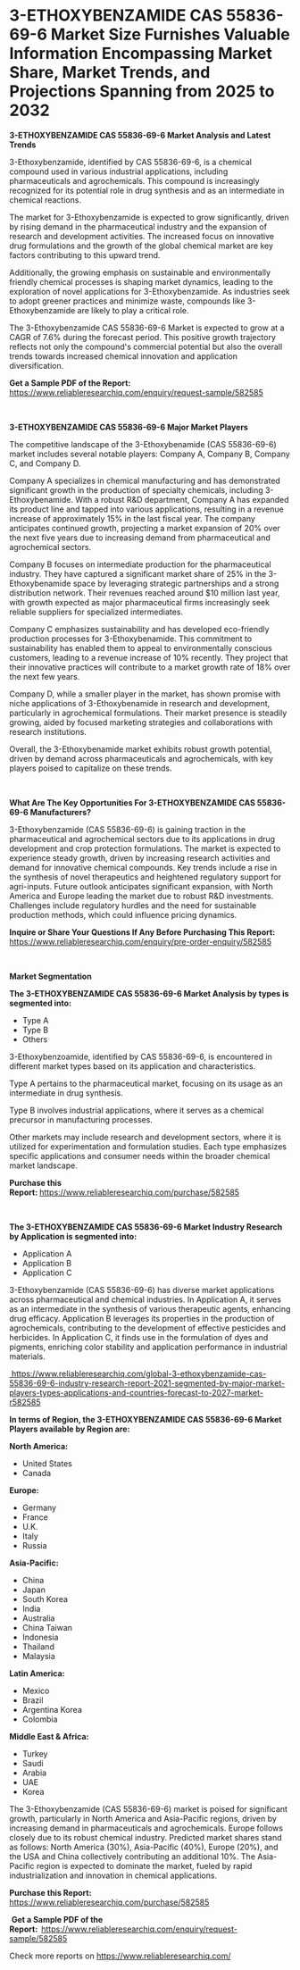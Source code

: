 <p><h1>3-ETHOXYBENZAMIDE CAS 55836-69-6 Market Size Furnishes Valuable Information Encompassing Market Share, Market Trends, and Projections Spanning from 2025 to 2032</h1></p><p><strong>3-ETHOXYBENZAMIDE CAS 55836-69-6 Market Analysis and Latest Trends</strong></p>
<p><p>3-Ethoxybenzamide, identified by CAS 55836-69-6, is a chemical compound used in various industrial applications, including pharmaceuticals and agrochemicals. This compound is increasingly recognized for its potential role in drug synthesis and as an intermediate in chemical reactions.</p><p>The market for 3-Ethoxybenzamide is expected to grow significantly, driven by rising demand in the pharmaceutical industry and the expansion of research and development activities. The increased focus on innovative drug formulations and the growth of the global chemical market are key factors contributing to this upward trend. </p><p>Additionally, the growing emphasis on sustainable and environmentally friendly chemical processes is shaping market dynamics, leading to the exploration of novel applications for 3-Ethoxybenzamide. As industries seek to adopt greener practices and minimize waste, compounds like 3-Ethoxybenzamide are likely to play a critical role.</p><p>The 3-Ethoxybenzamide CAS 55836-69-6 Market is expected to grow at a CAGR of 7.6% during the forecast period. This positive growth trajectory reflects not only the compound's commercial potential but also the overall trends towards increased chemical innovation and application diversification.</p></p>
<p><strong>Get a Sample PDF of the Report:&nbsp;</strong> <a href="https://www.reliableresearchiq.com/enquiry/request-sample/582585?utm_campaign=2336&utm_medium=2&utm_source=Github&utm_content=ia&utm_term=23032025&utm_id=3-ethoxybenzamide-cas-55836-69-6">https://www.reliableresearchiq.com/enquiry/request-sample/582585</a></p>
<p>&nbsp;</p>
<p><strong>3-ETHOXYBENZAMIDE CAS 55836-69-6 Major Market Players</strong></p>
<p><p>The competitive landscape of the 3-Ethoxybenamide (CAS 55836-69-6) market includes several notable players: Company A, Company B, Company C, and Company D. </p><p>Company A specializes in chemical manufacturing and has demonstrated significant growth in the production of specialty chemicals, including 3-Ethoxybenamide. With a robust R&D department, Company A has expanded its product line and tapped into various applications, resulting in a revenue increase of approximately 15% in the last fiscal year. The company anticipates continued growth, projecting a market expansion of 20% over the next five years due to increasing demand from pharmaceutical and agrochemical sectors.</p><p>Company B focuses on intermediate production for the pharmaceutical industry. They have captured a significant market share of 25% in the 3-Ethoxybenamide space by leveraging strategic partnerships and a strong distribution network. Their revenues reached around $10 million last year, with growth expected as major pharmaceutical firms increasingly seek reliable suppliers for specialized intermediates.</p><p>Company C emphasizes sustainability and has developed eco-friendly production processes for 3-Ethoxybenamide. This commitment to sustainability has enabled them to appeal to environmentally conscious customers, leading to a revenue increase of 10% recently. They project that their innovative practices will contribute to a market growth rate of 18% over the next few years.</p><p>Company D, while a smaller player in the market, has shown promise with niche applications of 3-Ethoxybenamide in research and development, particularly in agrochemical formulations. Their market presence is steadily growing, aided by focused marketing strategies and collaborations with research institutions.</p><p>Overall, the 3-Ethoxybenamide market exhibits robust growth potential, driven by demand across pharmaceuticals and agrochemicals, with key players poised to capitalize on these trends.</p></p>
<p>&nbsp;</p>
<p><strong>What Are The Key Opportunities For 3-ETHOXYBENZAMIDE CAS 55836-69-6 Manufacturers?</strong></p>
<p><p>3-Ethoxybenzamide (CAS 55836-69-6) is gaining traction in the pharmaceutical and agrochemical sectors due to its applications in drug development and crop protection formulations. The market is expected to experience steady growth, driven by increasing research activities and demand for innovative chemical compounds. Key trends include a rise in the synthesis of novel therapeutics and heightened regulatory support for agri-inputs. Future outlook anticipates significant expansion, with North America and Europe leading the market due to robust R&D investments. Challenges include regulatory hurdles and the need for sustainable production methods, which could influence pricing dynamics.</p></p>
<p><strong>Inquire or Share Your Questions If Any Before Purchasing This Report:</strong> <a href="https://www.reliableresearchiq.com/enquiry/pre-order-enquiry/582585?utm_campaign=2336&utm_medium=2&utm_source=Github&utm_content=ia&utm_term=23032025&utm_id=3-ethoxybenzamide-cas-55836-69-6">https://www.reliableresearchiq.com/enquiry/pre-order-enquiry/582585</a></p>
<p>&nbsp;</p>
<p><strong>Market Segmentation</strong></p>
<p><strong>The 3-ETHOXYBENZAMIDE CAS 55836-69-6 Market Analysis by types is segmented into:</strong></p>
<p><ul><li>Type A</li><li>Type B</li><li>Others</li></ul></p>
<p><p>3-Ethoxybenzoamide, identified by CAS 55836-69-6, is encountered in different market types based on its application and characteristics. </p><p>Type A pertains to the pharmaceutical market, focusing on its usage as an intermediate in drug synthesis. </p><p>Type B involves industrial applications, where it serves as a chemical precursor in manufacturing processes. </p><p>Other markets may include research and development sectors, where it is utilized for experimentation and formulation studies. Each type emphasizes specific applications and consumer needs within the broader chemical market landscape.</p></p>
<p><strong>Purchase this Report:&nbsp;</strong><a href="https://www.reliableresearchiq.com/purchase/582585?utm_campaign=2336&utm_medium=2&utm_source=Github&utm_content=ia&utm_term=23032025&utm_id=3-ethoxybenzamide-cas-55836-69-6">https://www.reliableresearchiq.com/purchase/582585</a></p>
<p>&nbsp;</p>
<p><strong>The 3-ETHOXYBENZAMIDE CAS 55836-69-6 Market Industry Research by Application is segmented into:</strong></p>
<p><ul><li>Application A</li><li>Application B</li><li>Application C</li></ul></p>
<p><p>3-Ethoxybenzamide (CAS 55836-69-6) has diverse market applications across pharmaceutical and chemical industries. In Application A, it serves as an intermediate in the synthesis of various therapeutic agents, enhancing drug efficacy. Application B leverages its properties in the production of agrochemicals, contributing to the development of effective pesticides and herbicides. In Application C, it finds use in the formulation of dyes and pigments, enriching color stability and application performance in industrial materials.</p></p>
<p><a href="https://www.reliableresearchiq.com/global-3-ethoxybenzamide-cas-55836-69-6-industry-research-report-2021-segmented-by-major-market-players-types-applications-and-countries-forecast-to-2027-market-r582585?utm_campaign=2336&utm_medium=2&utm_source=Github&utm_content=ia&utm_term=23032025&utm_id=3-ethoxybenzamide-cas-55836-69-6">&nbsp;https://www.reliableresearchiq.com/global-3-ethoxybenzamide-cas-55836-69-6-industry-research-report-2021-segmented-by-major-market-players-types-applications-and-countries-forecast-to-2027-market-r582585</a></p>
<p><strong>In terms of Region, the 3-ETHOXYBENZAMIDE CAS 55836-69-6 Market Players available by Region are:</strong></p>
<p>
    <p> <strong> North America: </strong>
        <ul>
            <li>United States</li>
            <li>Canada</li>
        </ul>
        </p> 
    <p> <strong> Europe: </strong>
        <ul>
            <li>Germany</li>
            <li>France</li>
            <li>U.K.</li>
            <li>Italy</li>
            <li>Russia</li>
        </ul>
        </p> 
    <p> <strong> Asia-Pacific: </strong>
        <ul>
            <li>China</li>
            <li>Japan</li>
            <li>South Korea</li>
            <li>India</li>
            <li>Australia</li>
            <li>China Taiwan</li>
            <li>Indonesia</li>
            <li>Thailand</li>
            <li>Malaysia</li>
        </ul>
        </p> 
    <p> <strong> Latin America: </strong>
        <ul>
            <li>Mexico</li>
            <li>Brazil</li>
            <li>Argentina Korea</li>
            <li>Colombia</li>
        </ul>
        </p> 
    <p> <strong> Middle East & Africa: </strong>
        <ul>
            <li>Turkey</li>
            <li>Saudi</li>
            <li>Arabia</li>
            <li>UAE</li>
            <li>Korea</li>
        </ul>
    </p>
    </p>
<p><p>The 3-Ethoxybenzamide (CAS 55836-69-6) market is poised for significant growth, particularly in North America and Asia-Pacific regions, driven by increasing demand in pharmaceuticals and agrochemicals. Europe follows closely due to its robust chemical industry. Predicted market shares stand as follows: North America (30%), Asia-Pacific (40%), Europe (20%), and the USA and China collectively contributing an additional 10%. The Asia-Pacific region is expected to dominate the market, fueled by rapid industrialization and innovation in chemical applications.</p></p>
<p><strong>Purchase this Report: </strong><a href="https://www.reliableresearchiq.com/purchase/582585?utm_campaign=2336&utm_medium=2&utm_source=Github&utm_content=ia&utm_term=23032025&utm_id=3-ethoxybenzamide-cas-55836-69-6">https://www.reliableresearchiq.com/purchase/582585</a></p>
<p>&nbsp;<strong>Get a Sample PDF of the Report:&nbsp;&nbsp;</strong><a href="https://www.reliableresearchiq.com/enquiry/request-sample/582585?utm_campaign=2336&utm_medium=2&utm_source=Github&utm_content=ia&utm_term=23032025&utm_id=3-ethoxybenzamide-cas-55836-69-6">https://www.reliableresearchiq.com/enquiry/request-sample/582585</a></p>
<p><strong></strong></p>
<p>Check more reports on <a href="https://www.reliableresearchiq.com/?utm_campaign=2336&utm_medium=2&utm_source=Github&utm_content=ia&utm_term=23032025&utm_id=3-ethoxybenzamide-cas-55836-69-6">https://www.reliableresearchiq.com/</a></p>